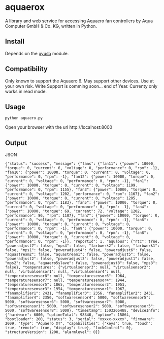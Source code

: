 aquaerox
=========
A library and web service for accessing Aquaero fan controllers by Aqua Computer GmbH & Co. KG, written in Python.

Install
-------
Depends on the [pyusb](https://walac.github.io/pyusb/) module.

Compatibility
-------------
Only known to support the Aquaero 6. May support other devices. Use at your own risk.
Write Support is comming soon... end of Year. Currenty only works in read mode.

Usage
-----
```
python aquaero.py
```

Open your browser with the url http://localhost:8000

Output
------
JSON
```
{"status": "success", "message": {"fans": {"fan11": {"power": 10000, "torque": 0, "current": 0, "voltage": 0, "performance": 0, "rpm": -1}, "fan10": {"power": 10000, "torque": 0, "current": 0, "voltage": 0, "performance": 0, "rpm": -1}, "fan12": {"power": 10000, "torque": 0, "current": 0, "voltage": 0, "performance": 0, "rpm": -1}, "fan1": {"power": 10000, "torque": 0, "current": 0, "voltage": 1199, "performance": 0, "rpm": 1155}, "fan3": {"power": 10000, "torque": 0, "current": 0, "voltage": 1202, "performance": 0, "rpm": 1167}, "fan2": {"power": 10000, "torque": 0, "current": 0, "voltage": 1205, "performance": 0, "rpm": 1183}, "fan5": {"power": 10000, "torque": 0, "current": 0, "voltage": 0, "performance": 0, "rpm": -1}, "fan4": {"power": 10000, "torque": 69, "current": 72, "voltage": 1202, "performance": 86, "rpm": 1187}, "fan7": {"power": 10000, "torque": 0, "current": 0, "voltage": 0, "performance": 0, "rpm": -1}, "fan6": {"power": 10000, "torque": 0, "current": 0, "voltage": 0, "performance": 0, "rpm": -1}, "fan9": {"power": 10000, "torque": 0, "current": 0, "voltage": 0, "performance": 0, "rpm": -1}, "fan8": {"power": 10000, "torque": 0, "current": 0, "voltage": 0, "performance": 0, "rpm": -1}}, "reportId": 1, "aquabus": {"rtc": true, "poweradjust7": false, "mps4": false, "farbwerk2": false, "farbwerk1": false, "mps1": false, "poweradjust4": false, "poweradjust6": false, "aquastream2": false, "aquastream1": false, "poweradjust5": false, "poweradjust2": false, "poweradjust3": false, "poweradjust1": false, "mps2": false, "aquaero5slave": false, "poweradjust8": false, "mps3": false}, "temperatures": {"virtualsensor3": null, "virtualsensor2": null, "virtualsensor1": null, "virtualsensor4": null, "temperaturesensor8": null, "temperaturesensor6": 1964, "temperaturesensor7": null, "temperaturesensor4": 1944, "temperaturesensor5": 1865, "temperaturesensor2": 1951, "temperaturesensor3": 1954, "temperaturesensor1": 1967, "fanamplifier1": 2431, "fanamplifier3": 2356, "fanamplifier2": 2431, "fanamplifier4": 2356, "softwaresensor4": 5000, "softwaresensor5": 5000, "softwaresensor6": 5000, "softwaresensor7": 5000, "softwaresensor1": 5000, "softwaresensor2": 5000, "softwaresensor3": 5000, "softwaresensor8": 5000}, "timestamp": 1503266488, "deviceInfo": {"hardware": 6000, "uptimeTotal": 98340, "uptime": 15864, "bootloader": 200, "status": 3, "serial": "xxxxx-xxxxx", "firmware": 2009, "type": "Aquaero XT", "capabilities": {"keys": true, "touch": true, "remote": true, "display": true}, "lockControl": 0}, "structureVersion": 1200, "alarmlevel": 0}}
```
